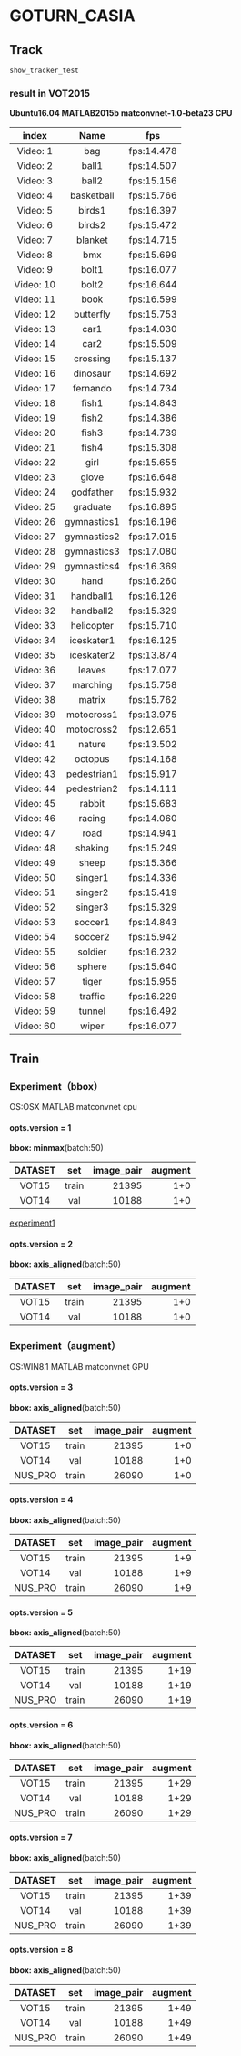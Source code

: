 # GOTURN_CASIA

## Track

```
show_tracker_test
```
### result in VOT2015	

**Ubuntu16.04 MATLAB2015b matconvnet-1.0-beta23 CPU**

|    index   |     Name     |     fps    |
|:----------:|:------------:|:----------:|
|  Video:  1 |          bag | fps:14.478 |
|  Video:  2 |        ball1 | fps:14.507 |
|  Video:  3 |        ball2 | fps:15.156 |
|  Video:  4 |   basketball | fps:15.766 |
|  Video:  5 |       birds1 | fps:16.397 |
|  Video:  6 |       birds2 | fps:15.472 |
|  Video:  7 |      blanket | fps:14.715 |
|  Video:  8 |          bmx | fps:15.699 |
|  Video:  9 |        bolt1 | fps:16.077 |
|  Video: 10 |        bolt2 | fps:16.644 |
|  Video: 11 |         book | fps:16.599 |
|  Video: 12 |    butterfly | fps:15.753 |
|  Video: 13 |         car1 | fps:14.030 |
|  Video: 14 |         car2 | fps:15.509 |
|  Video: 15 |     crossing | fps:15.137 |
|  Video: 16 |     dinosaur | fps:14.692 |
|  Video: 17 |     fernando | fps:14.734 |
|  Video: 18 |        fish1 | fps:14.843 |
|  Video: 19 |        fish2 | fps:14.386 |
|  Video: 20 |        fish3 | fps:14.739 |
|  Video: 21 |        fish4 | fps:15.308 |
|  Video: 22 |         girl | fps:15.655 |
|  Video: 23 |        glove | fps:16.648 |
|  Video: 24 |    godfather | fps:15.932 |
|  Video: 25 |     graduate | fps:16.895 |
|  Video: 26 |  gymnastics1 | fps:16.196 |
|  Video: 27 |  gymnastics2 | fps:17.015 |
|  Video: 28 |  gymnastics3 | fps:17.080 |
|  Video: 29 |  gymnastics4 | fps:16.369 |
|  Video: 30 |         hand | fps:16.260 |
|  Video: 31 |    handball1 | fps:16.126 |
|  Video: 32 |    handball2 | fps:15.329 |
|  Video: 33 |   helicopter | fps:15.710 |
|  Video: 34 |   iceskater1 | fps:16.125 |
|  Video: 35 |   iceskater2 | fps:13.874 |
|  Video: 36 |       leaves | fps:17.077 |
|  Video: 37 |     marching | fps:15.758 |
|  Video: 38 |       matrix | fps:15.762 |
|  Video: 39 |   motocross1 | fps:13.975 |
|  Video: 40 |   motocross2 | fps:12.651 |
|  Video: 41 |       nature | fps:13.502 |
|  Video: 42 |      octopus | fps:14.168 |
|  Video: 43 |  pedestrian1 | fps:15.917 |
|  Video: 44 |  pedestrian2 | fps:14.111 |
|  Video: 45 |       rabbit | fps:15.683 |
|  Video: 46 |       racing | fps:14.060 |
|  Video: 47 |         road | fps:14.941 |
|  Video: 48 |      shaking | fps:15.249 |
|  Video: 49 |        sheep | fps:15.366 |
|  Video: 50 |      singer1 | fps:14.336 |
|  Video: 51 |      singer2 | fps:15.419 |
|  Video: 52 |      singer3 | fps:15.329 |
|  Video: 53 |      soccer1 | fps:14.843 |
|  Video: 54 |      soccer2 | fps:15.942 |
|  Video: 55 |      soldier | fps:16.232 |
|  Video: 56 |       sphere | fps:15.640 |
|  Video: 57 |        tiger | fps:15.955 |
|  Video: 58 |      traffic | fps:16.229 |
|  Video: 59 |       tunnel | fps:16.492 |
|  Video: 60 |        wiper | fps:16.077 |


## Train

### Experiment（bbox）
OS:OSX MATLAB matconvnet cpu


#### opts.version = 1
**bbox: minmax**(batch:50)

|  DATASET  |  set  |  image_pair  |  augment  |
|:---------:|:-----:| ------------:| ---------:|
|  VOT15    |  train|  21395       |  1+0      |
|  VOT14    |  val  |  10188       |  1+0      |

[experiment1](experiment/experiment1.pdf)

#### opts.version = 2
**bbox: axis_aligned**(batch:50)

|  DATASET  |  set  |  image_pair  |  augment  |
|:---------:|:-----:| ------------:| ---------:|
|  VOT15    |  train|  21395       |  1+0      |
|  VOT14    |  val  |  10188       |  1+0      |



### Experiment（augment）
OS:WIN8.1 MATLAB matconvnet GPU

#### opts.version = 3
**bbox: axis_aligned**(batch:50)

|  DATASET  |  set  |  image_pair  |  augment  | 
|:---------:|:-----:| ------------:| ---------:| 
|  VOT15    |  train|  21395       |  1+0      | 
|  VOT14    |  val  |  10188       |  1+0      |
|  NUS_PRO  |  train|  26090       |  1+0      |

#### opts.version = 4
**bbox: axis_aligned**(batch:50)

|  DATASET  |  set  |  image_pair  |  augment  | 
|:---------:|:-----:| ------------:| ---------:| 
|  VOT15    |  train|  21395       |  1+9     | 
|  VOT14    |  val  |  10188       |  1+9     |
|  NUS_PRO  |  train|  26090       |  1+9     |

#### opts.version = 5
**bbox: axis_aligned**(batch:50)

|  DATASET  |  set  |  image_pair  |  augment  | 
|:---------:|:-----:| ------------:| ---------:| 
|  VOT15    |  train|  21395       |  1+19     | 
|  VOT14    |  val  |  10188       |  1+19     |
|  NUS_PRO  |  train|  26090       |  1+19     |

#### opts.version = 6
**bbox: axis_aligned**(batch:50)

|  DATASET  |  set  |  image_pair  |  augment  | 
|:---------:|:-----:| ------------:| ---------:| 
|  VOT15    |  train|  21395       |  1+29     | 
|  VOT14    |  val  |  10188       |  1+29     |
|  NUS_PRO  |  train|  26090       |  1+29     |

#### opts.version = 7
**bbox: axis_aligned**(batch:50)

|  DATASET  |  set  |  image_pair  |  augment  | 
|:---------:|:-----:| ------------:| ---------:| 
|  VOT15    |  train|  21395       |  1+39     | 
|  VOT14    |  val  |  10188       |  1+39     |
|  NUS_PRO  |  train|  26090       |  1+39     |

#### opts.version = 8
**bbox: axis_aligned**(batch:50)

|  DATASET  |  set  |  image_pair  |  augment  | 
|:---------:|:-----:| ------------:| ---------:| 
|  VOT15    |  train|  21395       |  1+49     | 
|  VOT14    |  val  |  10188       |  1+49     |
|  NUS_PRO  |  train|  26090       |  1+49     |




